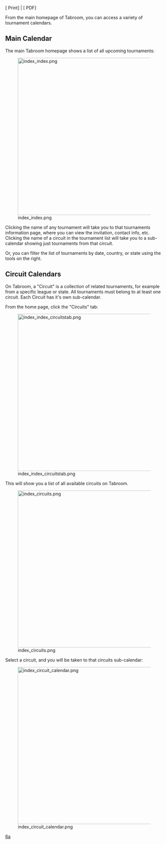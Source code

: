 \[ Print\] \| \[ PDF\]

From the main homepage of Tabroom, you can access a variety of
tournament calendars.

## Main Calendar

The main Tabroom homepage shows a list of all upcoming tournaments:

<figure>
<img src="index_index.png" title="index_index.png" width="500" />
<figcaption>index_index.png</figcaption>
</figure>

Clicking the name of any tournament will take you to that tournaments
information page, where you can view the invitation, contact info, etc.
Clicking the name of a circuit in the tournament list will take you to a
sub-calendar showing just tournaments from that circuit.

Or, you can filter the list of tournaments by date, country, or state
using the tools on the right.

## Circuit Calendars

On Tabroom, a "Circuit" is a collection of related tournaments, for
example from a specific league or state. All tournaments must belong to
at least one circuit. Each Circuit has it's own sub-calendar.

From the home page, click the "Circuits" tab:

<figure>
<img src="index_index_circuitstab.png"
title="index_index_circuitstab.png" width="500" />
<figcaption>index_index_circuitstab.png</figcaption>
</figure>

This will show you a list of all available circuits on Tabroom.

<figure>
<img src="index_circuits.png" title="index_circuits.png" width="500" />
<figcaption>index_circuits.png</figcaption>
</figure>

Select a circuit, and you will be taken to that circuits sub-calendar:

<figure>
<img src="index_circuit_calendar.png" title="index_circuit_calendar.png"
width="500" />
<figcaption>index_circuit_calendar.png</figcaption>
</figure>

[6a](Category:Tabroom_Manual "wikilink")